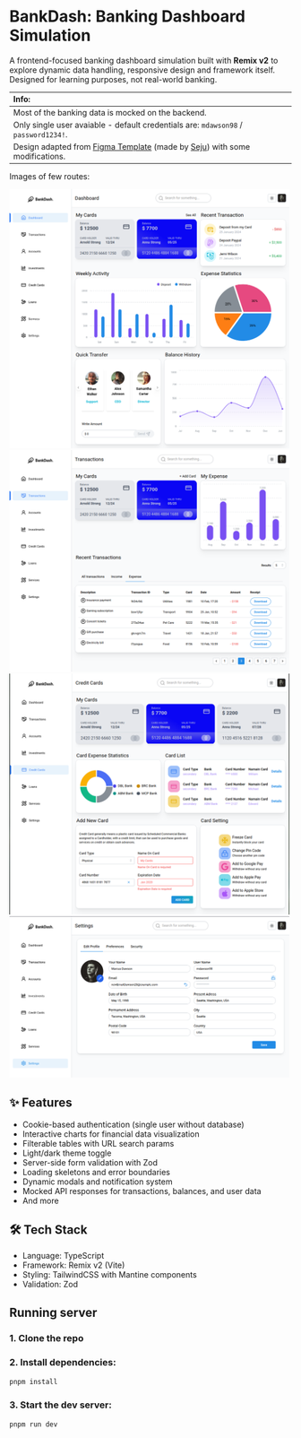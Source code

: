 # BankDash: Banking Dashboard Simulation

A frontend-focused banking dashboard simulation built with **Remix v2** to explore dynamic data handling, responsive design and framework itself. Designed for learning purposes, not real-world banking.

| Info: |
| :--- |
|Most of the banking data is mocked on the backend.|
|Only single user avaiable - default credentials are: `mdawson98` / `password1234!`.|
|Design adapted from [Figma Template](https://www.figma.com/community/file/1323695683687017923) (made by [Seju](https://www.figma.com/@sejal_ui_ux)) with some modifications.|


Images of few routes:

<img src="images/dashboard_image.png" alt="Dashboard Route Image" width="500"/>
<img src="images/transactions_image.png" alt="Transactions Route Image" width="500"/>
<img src="images/credit_card_image.png" alt="Credit Card Route Image" width="500"/>
<img src="images/settings_image.png" alt="Settings Route Image" width="500"/>

## ✨ Features

- Cookie-based authentication (single user without database)
- Interactive charts for financial data visualization
- Filterable tables with URL search params
- Light/dark theme toggle
- Server-side form validation with Zod
- Loading skeletons and error boundaries
- Dynamic modals and notification system
- Mocked API responses for transactions, balances, and user data
- And more

## 🛠 Tech Stack

- Language: TypeScript
- Framework: Remix v2 (Vite)
- Styling: TailwindCSS with Mantine components
- Validation: Zod




## Running server

### 1. Clone the repo

### 2. Install dependencies:
```bash
pnpm install
```

### 3. Start the dev server:
```bash
pnpm run dev
```

